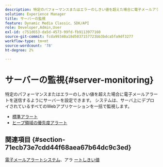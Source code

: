 ```yaml
---
description: 特定のパフォーマンスまたはエラーのしきい値を超えた場合に電子メールアラートを送信するようにサーバーを設定できます。 システムは、サーバ上にデプロイされているすべてのWebアプリケーションを一括で監視します。
solution: Experience Manager
title: サーバーの監視
feature: Dynamic Media Classic、SDK/API
role: Developer,Admin,User
exl-id: c751d653-da5d-4573-99fd-fb9113977160
source-git-commit: fcda99340a18d5037157723bb3bdca5fa9df3277
workflow-type: tm+mt
source-wordcount: '78'
ht-degree: 2%

---
```


# サーバーの監視{#server-monitoring}

特定のパフォーマンスまたはエラーのしきい値を超えた場合に電子メールアラートを送信するようにサーバーを設定できます。 システムは、サーバ上にデプロイされているすべてのWebアプリケーションを一括で監視します。

* [標準アラート](r-standard-alerts.md)
* [ヒープ領域の優先度アラート](c-heap-space-priority-alert.md)

## 関連項目 {#section-71ecb73e7cdd44f68aea67b64dc9c3ed}

[電子メールアラートシステム](../../../../is-api/image-serving-api-ref/c-configuration-and-administration/c-server-settings/r-monitoring-and-alerting-system.md#reference-4b604b5f8b014ecca89cf55d8ebb2d39)、アラ [ートしきい値](../../../../is-api/image-serving-api-ref/c-configuration-and-administration/c-server-settings/r-alert-thresholds.md#reference-a77d3f92f456419a878bf18782d38922)
